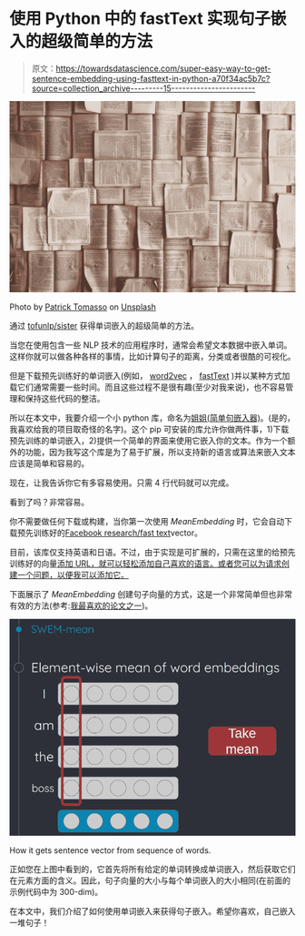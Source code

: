 # 使用 Python 中的 fastText 实现句子嵌入的超级简单的方法

> 原文：<https://towardsdatascience.com/super-easy-way-to-get-sentence-embedding-using-fasttext-in-python-a70f34ac5b7c?source=collection_archive---------15----------------------->

![](img/466dc4455d7ede476c080e6e2d326b73.png)

Photo by [Patrick Tomasso](https://unsplash.com/@impatrickt?utm_source=medium&utm_medium=referral) on [Unsplash](https://unsplash.com?utm_source=medium&utm_medium=referral)

通过 [tofunlp/sister](https://github.com/tofunlp/sister) 获得单词嵌入的超级简单的方法。

当您在使用包含一些 NLP 技术的应用程序时，通常会希望文本数据中嵌入单词。这样你就可以做各种各样的事情，比如计算句子的距离，分类或者很酷的可视化。

但是下载预先训练好的单词嵌入(例如， [word2vec](https://code.google.com/archive/p/word2vec/) ， [fastText](https://github.com/facebookresearch/fastText/blob/master/docs/pretrained-vectors.md) )并以某种方式加载它们通常需要一些时间。而且这些过程不是很有趣(至少对我来说)，也不容易管理和保持这些代码的整洁。

所以在本文中，我要介绍一个小 python 库，命名为[姐姐(简单句嵌入器)](https://github.com/tofunlp/sister)。(是的，我喜欢给我的项目取奇怪的名字)。这个 pip 可安装的库允许你做两件事，1)下载预先训练的单词嵌入，2)提供一个简单的界面来使用它嵌入你的文本。作为一个额外的功能，因为我写这个库是为了易于扩展，所以支持新的语言或算法来嵌入文本应该是简单和容易的。

现在，让我告诉你它有多容易使用。只需 4 行代码就可以完成。

看到了吗？非常容易。

你不需要做任何下载或构建，当你第一次使用 *MeanEmbedding* 时，它会自动下载预先训练好的[Facebook research/fast text](https://github.com/facebookresearch/fastText)vector。

目前，该库仅支持英语和日语。不过，由于实现是可扩展的，只需在这里的给预先训练好的向量[添加 URL，就可以轻松添加自己喜欢的语言。或者您可以为请求创建一个问题，以便我可以添加它。](https://github.com/tofunlp/sister/blob/master/sister/word_embedders.py#L10)

下面展示了 *MeanEmbedding* 创建句子向量的方式，这是一个非常简单但也非常有效的方法(参考:[我最喜欢的论文之一](https://arxiv.org/abs/1805.09843))。

![](img/39e093081ff5983822db5de02f0a07a3.png)

How it gets sentence vector from sequence of words.

正如您在上图中看到的，它首先将所有给定的单词转换成单词嵌入，然后获取它们在元素方面的含义。因此，句子向量的大小与每个单词嵌入的大小相同(在前面的示例代码中为 300-dim)。

在本文中，我们介绍了如何使用单词嵌入来获得句子嵌入。希望你喜欢，自己嵌入一堆句子！
